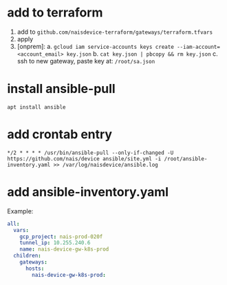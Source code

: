# add to terraform
1. add to `github.com/naisdevice-terraform/gateways/terraform.tfvars`
2. apply
3. [onprem]:
  a. `gcloud iam service-accounts keys create --iam-account=<account_email> key.json`
  b. `cat key.json | pbcopy && rm key.json`
  c. ssh to new gateway, paste key at: `/root/sa.json`

# install ansible-pull
`apt install ansible`

# add crontab entry
```
*/2 * * * * /usr/bin/ansible-pull --only-if-changed -U https://github.com/nais/device ansible/site.yml -i /root/ansible-inventory.yaml >> /var/log/naisdevice/ansible.log
```

# add ansible-inventory.yaml

Example:
```yaml
all:
  vars:
    gcp_project: nais-prod-020f
    tunnel_ip: 10.255.240.6
    name: nais-device-gw-k8s-prod
  children:
    gateways:
      hosts:
        nais-device-gw-k8s-prod:
```
